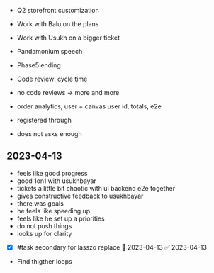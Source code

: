 * Q2 storefront customization
* Work with Balu on the plans
* Work with Usukh on a bigger ticket
* Pandamonium speech
* Phase5 ending 

* Code review: cycle time
* no code reviews -> more and more
* order analytics, user + canvas user id, totals, e2e
* registered through
* does not asks enough

## 2023-04-13

- feels like good progress
- good 1on1 with usukhbayar
- tickets a little bit chaotic with ui backend e2e together
- gives constructive feedback to usukhbayar
- there was goals 
- he feels like speeding up
- feels like he set up a priorities 
- do not push things
- looks up for clarity
- [x] #task secondary for lasszo replace 📅 2023-04-13 ✅ 2023-04-13
- Find thigther loops
